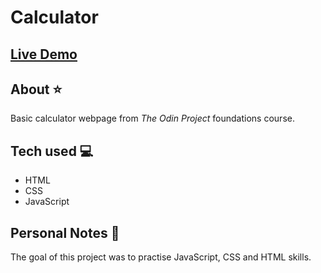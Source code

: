 # Calculator
## [Live Demo](https://j-brzoz.github.io/odin-calculator/)
## About ⭐️
Basic calculator webpage from *The Odin Project* foundations course.
## Tech used 💻
- HTML
- CSS
- JavaScript
## Personal Notes 💭
The goal of this project was to practise JavaScript, CSS and HTML skills.